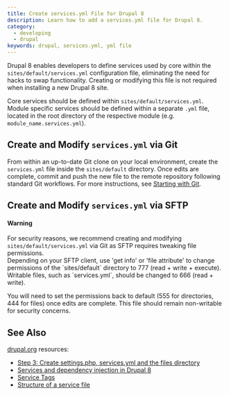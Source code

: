 ```yaml
---
title: Create services.yml File for Drupal 8
description: Learn how to add a services.yml file for Drupal 8.
category:
  - developing
  - drupal
keywords: drupal, services.yml, yml file
---
```

Drupal 8 enables developers to define services used by core within the `sites/default/services.yml` configuration file, eliminating the need for hacks to swap functionality. Creating or modifying this file is not required when installing a new Drupal 8 site.

Core services should be defined within `sites/default/services.yml`. Module specific services should be defined within a separate `.yml` file, located in the root directory of the respective module (e.g. `module_name.services.yml`).
## Create and Modify `services.yml` via Git
From within an up-to-date Git clone on your local environment, create the `services.yml` file inside the `sites/default` directory. Once edits are complete, commit and push the new file to the remote repository following standard Git workflows. For more instructions, see [Starting with Git](/docs/articles/local/starting-with-git/).
## Create and Modify `services.yml` via SFTP
<div class="alert alert-danger">
<h4>Warning</h4>
For security reasons, we recommend creating and modifying <code>sites/default/services.yml</code> via Git as SFTP requires tweaking file permissions.
</div>
Depending on your SFTP client, use 'get info' or 'file attribute' to change permissions of the `sites/default` directory to 777 (read + write + execute). Writable files, such as `services.yml`, should be changed to 666 (read + write).

You will need to set the permissions back to default (555 for directories, 444 for files) once edits are complete. This file should remain non-writable for security concerns.
## See Also
[drupal.org](https://drupal.org) resources:
- [Step 3: Create settings.php, services.yml and the files directory](https://www.drupal.org/documentation/install/settings-file)
- [Services and dependency injection in Drupal 8](https://www.drupal.org/node/2133171)
- [Service Tags](https://www.drupal.org/node/2239393)
- [Structure of a service file](https://www.drupal.org/node/2194463)
